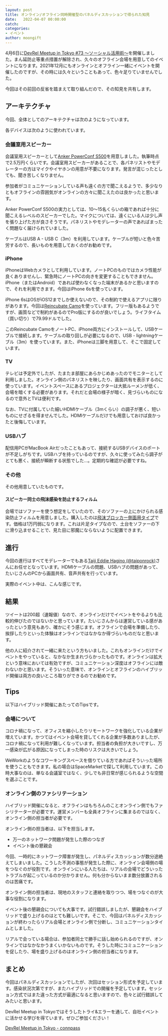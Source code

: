 ```yaml
---
layout: post
title: オンライン/オフライン同時開催型のパネルディスカッションで得られた知見
date:   2022-04-07 00:00:00
catch: 
categories:
- イベント
author: moongift
---
```


4月6日に[DevRel Meetup in Tokyo #73 〜ソーシャル活用術〜](https://devrel.connpass.com/event/243022/)を開催しました。まん延防止等重点措置が解除され、久々のオフライン会場を用意してのイベントになります。2021年12月にもオンラインとオフライン一緒にイベントを開催したのですが、その時には久々ということもあって、色々足りていませんでした。

今回はその前回の反省を踏まえて取り組んだので、その知見を共有します。

## アーキテクチャ

今回、全体としてのアーキテクチャは次のようになっています。

各デバイスは次のように使われています。

### 会議室用スピーカー

会議室用スピーカーとして[Anker PowerConf S500](https://www.amazon.co.jp/Anker-A3305011-PowerConf-S500/dp/B08VWKFPCR)を用意しました。執筆時点で2.5万円くらいです。会議室用スピーカーがあることで、各パネリストやモデレーターの方はマイクやイヤホンの用意が不要になります。発言が混じったとしても、聞き苦しくなりません。

参加者がコミュニケーションしている声も遠くの方で聞こえるようで、多少なりともオフラインの雰囲気がオンラインの方々に聞こえたのは良かったと思います。

Anker PowerConf S500の実力としては、10〜15名くらいの箱であれば十分に聞こえるレベルのスピーカーでした。マイクについては、遠くにいる人は少し声を張り上げた方が良さそうです。パネリストやモデレーターの声であればまったく問題なく届けられていました。

ケーブルはUSB A - USB C（3m）を利用しています。ケーブルが短いと色々苦労するので、長いものを用意しておくのがお勧めです。

### iPhone

iPhoneはWebカメラとして利用しています。ノートPCのものではカメラ性能が良くありませんし、緊急時にノートPCの向きを変更することもできません。iPhone（またはAndroid）であれば使わなくなった端末があるかと思いますので、それを利用できます。今回はiPhone 6sを使っています。

iPhone 6sはOSがiOS12までしか使えないので、その制約で使えるアプリに限りがあります。今回は[Reincubate Camo](https://reincubate.com/ja/camo/)を使っています。フリー版もあるようですが、画質などで制約があるのでPro版にするのが良いでしょう。ライフタイム（買い切り）で79.99ドルでした。

このReincubate CamoをノートPC、iPhone両方にインストールして、USBケーブルで接続します。ケーブルの取り回しが必要になるので、USB - lightningケーブル（3m）を使っています。また、iPhoneは三脚を用意して、そこで固定しています。

### TV

テレビは予定外でしたが、たまたま部屋にあらかじめあったのでモニターとして利用しました。オンライン側のパネリストを映したり、画面共有を表示するのに使っています。イベントスペースにあるプロジェクターは大抵ルーメンが低く、会場を暗くする必要があります。それだと会場の様子が暗く、見づらいものになるので意外とTVは便利です。

なお、TVに付属していた細いHDMIケーブル（3mくらい）の調子が悪く、短いものにせざるを得ませんでした。HDMIケーブルだけでも用意しておけば良かったと後悔しています。

### USBハブ

配信用PCがMacBook Airだったこともあって、接続するUSBデバイスのポートが不足しがちです。USBハブを持っているのですが、久々に使ってみたら調子がとても悪く、接続が瞬断する状態でした…。定期的な確認が必要ですね。

### その他

その他用意していたものです。

#### スピーカー同士の飛沫感染を防止するフィルム

会場ではソファーを使う想定をしていたので、そのソファーの上にかけられる感染防止フィルムを用意しました。購入したのは[飛沫ブロッカー側面用タイプ](https://www.amazon.co.jp/gp/product/B0897KVTXV/ref=ppx_yo_dt_b_asin_title_o02_s00?ie=UTF8&psc=1)です。価格は1万円弱になります。これは片足タイプなので、土台をソファーの下に滑り込ませることで、見た目に邪魔にならないように配置できます。

## 進行

今回の進行はすべてモデレーターでもある[Taiji Eddie Hagino (@taiponrock)](https://twitter.com/taiponrock)さんにお任せとなっています。HDMIケーブルの問題、USBハブの問題があって、たいじさんのPCから画面共有、音声共有を行っています。

実際のイベント中は、こんな感じです。

## 結果

ツイートは200超（速報値）なので、オンラインだけでイベントをやるよりも比較的伸びたのではないかと思っています。たいじさんからは運営している感があったという意見もあり、確かにそう感じます。オフラインで会場を準備したり、挨拶したりといった体験はオンラインではなかなか得づらいものだなと思います。

他の人に紹介されて一緒に来たという方もいました。これもオンラインだけでイベントをやっていると、なかなか生まれづらかったものです。オンラインは拡大という意味においては有効ですが、コミュニケーション深度はオフラインには敵わないかと思います。そういった意味で、オンラインとオフラインのハイブリッド開催は両方の良いところ取りができるのでお勧めです。

## Tips

以下はハイブリッド開催にあたってのTipsです。

### 会場について

コロナ禍になって、オフィスを縮小したりリモートワークを強化している企業が増えています。かつてはイベント会場を貸してくれる企業が多数ありましたが、コロナ禍になって利用が難しくなっています。担当者の負担が大きいですし、万一感染が広がる原因になってしまった時のリスクは大きいでしょう。

WeWorkのようなコワーキングスペースを借りている方であればそういった場所を使うこともできます。私の場合はSpaceMarketで探して利用しています。この時大事なのは、単なる会議室ではなく、少しでも非日常が感じられるような空間を選ぶことです。

### オンライン側のファシリテーション

ハイブリッド開催になると、オフラインはもちろんのことオンライン側でもファシリテーターが必要です。運営メンバーも全員オフラインに集まるのではなく、オンライン側の担当者が必要です。

オンライン側の担当者は、以下を担当します。

- 万一のネットワーク問題が発生した際のつなぎ
- イベント後の懇親会

今回、一時的にネットワーク障害が発生し、パネルディスカッションが数分途絶えてしまいました。こうした不測の事態が発生した際に、オンライン会場側の場をつなぐのが役割です。オンラインにいる人たちは、リアルの会場でどういったトラブルが起こっているのか分かりません。何も分からないまま数分放置されるのは苦痛です。

オンライン側の担当者は、現地のスタッフと連絡を取りつつ、場をつなぐのが大事な役割になります。

イベント後の懇親会についても大事です。試行錯誤しましたが、懇親会をハイブリッドで盛り上げるのはとても難しいです。そこで、今回はパネルディスカッションが終わったらリアル会場とオンライン側で分断し、コミュニケーションタイムとしました。

リアルで会っている場合は、参加者同士で勝手に話し始められるのですが、オンラインではなかなかうまくいかないものです。そうした時にコミュニケーションを促したり、場を盛り上げるのはオンライン側の担当者になります。

## まとめ

今回はパネルディスカッションでしたが、次回はセッション形式を予定しています。感染状況次第ですが、またハイブリッドでの開催を予定しています。セッション方式ではまた違った方式が最適になると思いますので、色々と試行錯誤してみたいと思います。

DevRel Meetup in Tokyoではそうしたトライ&エラーを通して、自社イベントに活かせる学びを得ています。ぜひご参加ください！

[DevRel Meetup in Tokyo - connpass](https://devrel.connpass.com/)
